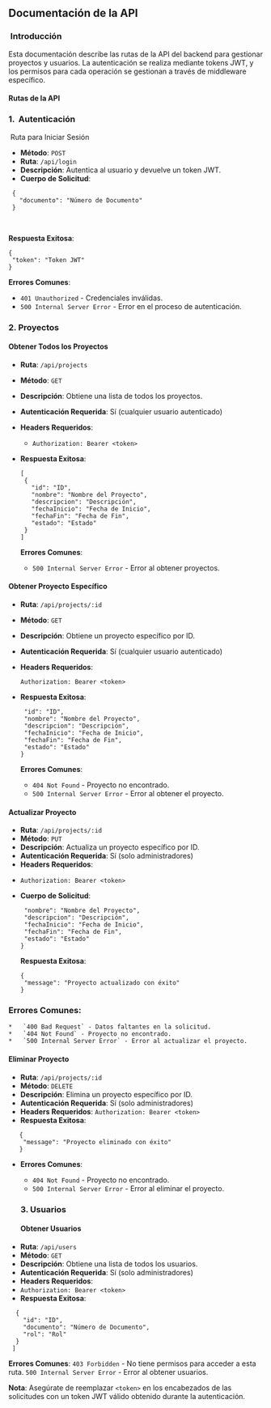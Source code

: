 ## Documentación de la API

###  Introducción

  
Esta documentación describe las rutas de la API del backend para gestionar proyectos y usuarios. La autenticación se realiza mediante tokens JWT, y los permisos para cada operación se gestionan a través de middleware específico.

#### Rutas de la API

### 1.   Autenticación

 Ruta para Iniciar Sesión
- **Método**: `POST`
- **Ruta**: `/api/login`
- **Descripción**: Autentica al usuario y devuelve un token JWT.
- **Cuerpo de Solicitud**:
 
 ```
  {
   "documento": "Número de Documento"
 }
```
 

**Respuesta Exitosa**:

 ```
 {  
 "token": "Token JWT"  
}
 ```

**Errores Comunes**:

*   `401 Unauthorized` - Credenciales inválidas.
*   `500 Internal Server Error` - Error en el proceso de autenticación.

### 2. Proyectos

#### Obtener Todos los Proyectos

*   **Ruta**: `/api/projects`
*   **Método**: `GET`
*   **Descripción**: Obtiene una lista de todos los proyectos.
*   **Autenticación Requerida**: Sí (cualquier usuario autenticado)
*   **Headers Requeridos**:
    *   `Authorization: Bearer <token>`
*   **Respuesta Exitosa**:

     ```
    [
     {  
       "id": "ID",  
       "nombre": "Nombre del Proyecto",  
       "descripcion": "Descripción",  
       "fechaInicio": "Fecha de Inicio",  
       "fechaFin": "Fecha de Fin",  
       "estado": "Estado"  
     }
    ]
     ```

    **Errores Comunes**:

    *   `500 Internal Server Error` - Error al obtener proyectos.
   
   #### Obtener Proyecto Específico
    
*   **Ruta**: `/api/projects/:id`
*   **Método**: `GET`
*   **Descripción**: Obtiene un proyecto específico por ID.
*   **Autenticación Requerida**: Sí (cualquier usuario autenticado)
*   **Headers Requeridos**:
    
       `Authorization: Bearer <token>`
        
*   **Respuesta Exitosa**:

    ```   {
     "id": "ID",
     "nombre": "Nombre del Proyecto",
     "descripcion": "Descripción",
     "fechaInicio": "Fecha de Inicio",
     "fechaFin": "Fecha de Fin",
     "estado": "Estado"
    } 
      ```


    **Errores Comunes**:

    *   `404 Not Found` - Proyecto no encontrado.
    *   `500 Internal Server Error` - Error al obtener el proyecto.

   #### Actualizar Proyecto
    
*   **Ruta**: `/api/projects/:id`
*   **Método**: `PUT`
*   **Descripción**: Actualiza un proyecto específico por ID.
*   **Autenticación Requerida**: Sí (solo administradores)
*   **Headers Requeridos**:
   - `Authorization: Bearer <token>`
        
*   **Cuerpo de Solicitud**:  
    
    ``` {  
     "nombre": "Nombre del Proyecto",  
     "descripcion": "Descripción",  
     "fechaInicio": "Fecha de Inicio",  
     "fechaFin": "Fecha de Fin",  
     "estado": "Estado"  
    }
     ```
    
      
    **Respuesta Exitosa**:  
    
    ```
    {  
     "message": "Proyecto actualizado con éxito"  
    }
    ```
    
      
 ###   **Errores Comunes**:
    
    *   `400 Bad Request` - Datos faltantes en la solicitud.
    *   `404 Not Found` - Proyecto no encontrado.
    *   `500 Internal Server Error` - Error al actualizar el proyecto.
        

#### Eliminar Proyecto

*   **Ruta**: `/api/projects/:id`
*   **Método**: `DELETE`
*   **Descripción**: Elimina un proyecto específico por ID.
*   **Autenticación Requerida**: Sí (solo administradores)
*   **Headers Requeridos**:
   `Authorization: Bearer <token>`
*   **Respuesta Exitosa**:

 ``` 
    {
     "message": "Proyecto eliminado con éxito"
    }
 ```
-
    **Errores Comunes**:
   *    `404 Not Found` - Proyecto no encontrado.
   *    `500 Internal Server Error` - Error al eliminar el proyecto.

  ### 3. Usuarios
    
   #### Obtener Usuarios
    
*   **Ruta**: `/api/users`
*   **Método**: `GET`
*   **Descripción**: Obtiene una lista de todos los usuarios.
*   **Autenticación Requerida**: Sí (solo administradores)
*   **Headers Requeridos**:
*    `Authorization: Bearer <token>`
*   **Respuesta Exitosa**:  

   ``` [  
     {  
       "id": "ID",  
       "documento": "Número de Documento",  
       "rol": "Rol"  
     }  
    ] 
   ```


  **Errores Comunes**:
     `403 Forbidden` - No tiene permisos para acceder a esta ruta.
     `500 Internal Server Error` - Error al obtener usuarios.

  **Nota**: Asegúrate de reemplazar `<token>` en los encabezados de las solicitudes con un token JWT válido obtenido durante la autenticación.